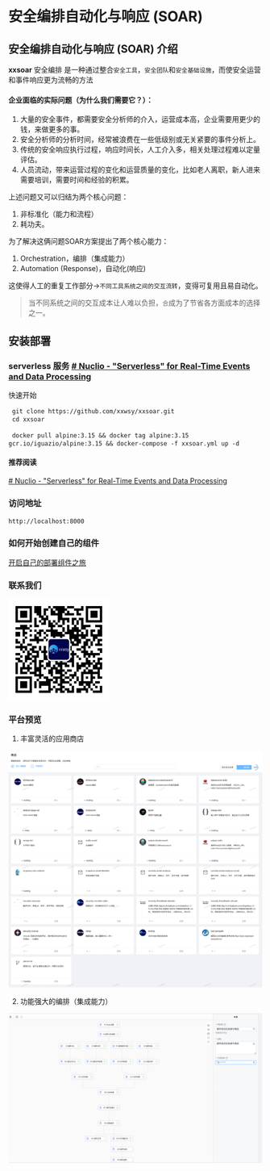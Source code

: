# 安全编排自动化与响应 (SOAR)

## 安全编排自动化与响应 (SOAR) 介绍

**xxsoar** 安全编排 是一种通过整合`安全工具`，`安全团队`和`安全基础设施`，而使安全运营和事件响应更为流畅的方法

#### 企业面临的实际问题（为什么我们需要它？）：

1. 大量的安全事件，都需要安全分析师的介入，运营成本高，企业需要用更少的钱，来做更多的事。
2. 安全分析师的分析时间，经常被浪费在一些低级别或无关紧要的事件分析上。
3. 传统的安全响应执行过程，响应时间长，人工介入多，相关处理过程难以定量评估。
4. 人员流动，带来运营过程的变化和运营质量的变化，比如老人离职，新人进来需要培训，需要时间和经验的积累。

上述问题又可以归结为两个核心问题： 

1. 非标准化（能力和流程） 
2. 耗功夫。

为了解决这俩问题SOAR方案提出了两个核心能力：

1. Orchestration，编排（集成能力）
2. Automation (Response)，自动化(响应)

这使得人工的重复工作部分->`不同工具系统之间的交互流转`，变得可复用且易自动化。

> 当不同系统之间的交互成本让人难以负担，`合`成为了节省各方面成本的选择之一。


## 安装部署

### serverless 服务 [# Nuclio - "Serverless" for Real-Time Events and Data Processing](https://github.com/nuclio/nuclio)

快速开始
```
 git clone https://github.com/xxwsy/xxsoar.git
 cd xxsoar

 docker pull alpine:3.15 && docker tag alpine:3.15 gcr.io/iguazio/alpine:3.15 && docker-compose -f xxsoar.yml up -d
```
#### 推荐阅读
[# Nuclio - "Serverless" for Real-Time Events and Data Processing](https://github.com/nuclio/nuclio)


### 访问地址
```
http://localhost:8000
```

### 如何开始创建自己的组件
[开启自己的部署组件之旅](./README_serverless.md)

### 联系我们
<img src="./images/contactme.jpg" width="200" height="200"/>

### 平台预览
 1. 丰富灵活的应用商店
<img src="./images/store.png" />

 2. 功能强大的编排（集成能力）
<img src="./images/playbook_fishing.png" />
